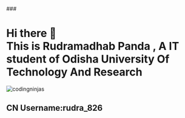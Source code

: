 ###<h1> Hi there 👋<br>This is Rudramadhab Panda , A IT student of Odisha University Of Technology And Research</h1>
![codingninjas](https://img.shields.io/badge/coding%20ninjas-DD6620?style=for-the-badge&logo=codingninjas&logoColor=white)<h2>CN Username:rudra_826</h2>
<!--**pandarudra/pandarudra** is a ✨ _special_ ✨ repository because its `README.md` (this file) appears on your GitHub profile.

Here are some ideas to get you started:

- 🔭 I’m currently working on ...
- 🌱 I’m currently learning ...
- 👯 I’m looking to collaborate on ...
- 🤔 I’m looking for help with ...
- 💬 Ask me about ...
- 📫 How to reach me: ...
- 😄 Pronouns: ...
- ⚡ Fun fact: ...
-->

